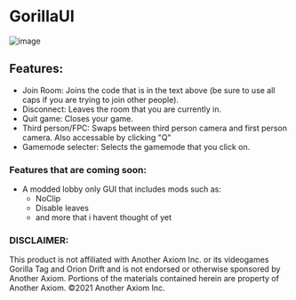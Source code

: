 # GorillaUI

![image](https://github.com/user-attachments/assets/edcd9186-c9c3-4f43-be31-f114110d569d)

## Features:
- Join Room: Joins the code that is in the text above (be sure to use all caps if you are trying to join other people).
- Disconnect: Leaves the room that you are currently in.
- Quit game: Closes your game.
- Third person/FPC: Swaps between third person camera and first person camera. Also accessable by clicking "Q"
- Gamemode selecter: Selects the gamemode that you click on.

### Features that are coming soon:
- A modded lobby only GUI that includes mods such as:
  - NoClip
  - Disable leaves
  - and more that i havent thought of yet
 
### DISCLAIMER:
This product is not affiliated with Another Axiom Inc. or its videogames Gorilla Tag and Orion Drift and is not endorsed or otherwise sponsored by Another Axiom. Portions of the materials contained herein are property of Another Axiom. ©2021 Another Axiom Inc.
